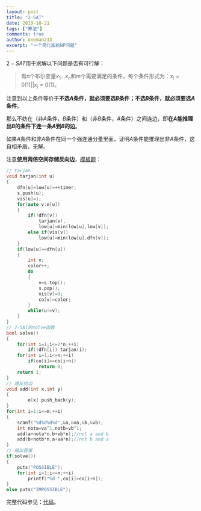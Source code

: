 ```yaml
---
layout: post
title: "2-SAT"
date: 2019-10-21
tags: ["算法"]
comments: true
author: oneman233
excerpt: "一个简化版的NP问题"
---
```


$2-SAT$用于求解以下问题是否有可行解：

>   有$n$个布尔变量$x_1...x_n$和$m$个需要满足的条件，每个条件形式为：$x_i=0(1)||x_j=0(1)$。

注意到以上条件等价于**不选$A$条件，就必须要选$B$条件；不选$B$条件，就必须要选$A$条件**。

那么不妨在（非$A$条件，$B$条件）和（非$B$条件，$A$条件）之间连边，即**在$A$能推理出$B$的条件下连一条$A$到$B$的边**。

如果$A$条件和非$A$条件在同一个强连通分量里面，证明$A$条件能推理出非$A$条件，这自相矛盾，无解。

注意**使用两倍空间存储反向边**，[模板题](https://www.luogu.org/problem/P4782)：

```c++
// tarjan
void tarjan(int u)
{
	dfn[u]=low[u]=++timer;
	s.push(u);
	vis[u]=1;
	for(auto v:e[u])
	{
		if(!dfn[v])
			tarjan(v),
			low[u]=min(low[u],low[v]);
		else if(vis[v])
			low[u]=min(low[u],dfn[v]);
	}
	if(low[u]==dfn[u])
	{
		int v;
		color++;
		do
		{
			v=s.top();
			s.pop();
			vis[v]=0;
			co[v]=color;
		}
		while(u!=v);
	}
}
// 2-SAT的solve函数
bool solve()
{
	for(int i=1;i<=2*n;++i)
		if(!dfn[i]) tarjan(i);
	for(int i=1;i<=n;++i)
		if(co[i]==co[i+n])
			return 0;
	return 1;
}
// 建反向边
void add(int x,int y)
{
        e[x].push_back(y);
}
for(int i=1;i<=m;++i)
{
	scanf("%d%d%d%d",&a,&va,&b,&vb);
	int nota=va^1,notb=vb^1;
	add(a+nota*n,b+vb*n);//not a and b
	add(b+notb*n,a+va*n);//not b and a
}
// 输出答案
if(solve())
{
	puts("POSSIBLE");
	for(int i=1;i<=n;++i)
		printf("%d ",co[i]>co[i+n]);
}
else puts("IMPOSSIBLE");
```

完整代码参见：[代码](https://www.cnblogs.com/oneman233/p/11716873.html)。